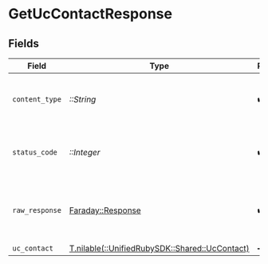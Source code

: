 # GetUcContactResponse


## Fields

| Field                                                                              | Type                                                                               | Required                                                                           | Description                                                                        |
| ---------------------------------------------------------------------------------- | ---------------------------------------------------------------------------------- | ---------------------------------------------------------------------------------- | ---------------------------------------------------------------------------------- |
| `content_type`                                                                     | *::String*                                                                         | :heavy_check_mark:                                                                 | HTTP response content type for this operation                                      |
| `status_code`                                                                      | *::Integer*                                                                        | :heavy_check_mark:                                                                 | HTTP response status code for this operation                                       |
| `raw_response`                                                                     | [Faraday::Response](https://www.rubydoc.info/gems/faraday/Faraday/Response)        | :heavy_check_mark:                                                                 | Raw HTTP response; suitable for custom response parsing                            |
| `uc_contact`                                                                       | [T.nilable(::UnifiedRubySDK::Shared::UcContact)](../../models/shared/uccontact.md) | :heavy_minus_sign:                                                                 | Successful                                                                         |